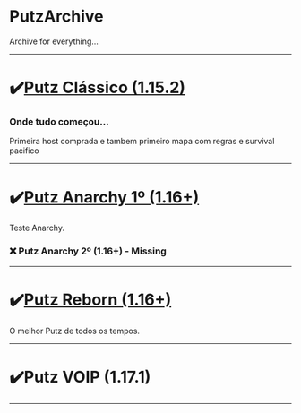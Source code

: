 # PutzArchive
 Archive for everything...
  
  ---
  
 # ✔️[Putz Clássico (1.15.2)](https://www.mediafire.com/file/0to5pvk08sn0pjo/PutzCraft_Classic.zip/file)
   ### Onde tudo começou...
     
   Primeira host comprada e tambem primeiro mapa com regras e survival pacifico
     
    
  ---
  
  # ✔️[Putz Anarchy 1º (1.16+)](https://www.mediafire.com/file/gkgsnqdzmbjdc0l/PutzCraft_1%25C2%25BA_Anarchy.rar/file)
 Teste Anarchy.
  
  ### ❌ Putz Anarchy 2º (1.16+) - Missing
  
  ---
  
  # ✔️[Putz Reborn (1.16+)](https://www.mediafire.com/file/hc7so0yrgukaxbz/Putzcraft_Finale.rar/file)
O melhor Putz de todos os tempos.

  ---

# ✔️Putz VOIP (1.17.1)


  ---
